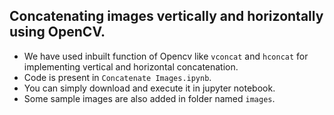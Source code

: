 ## Concatenating images vertically and horizontally using OpenCV.
* We have used inbuilt function of Opencv like `vconcat` and `hconcat` for implementing vertical and horizontal concatenation. 
* Code is present in `Concatenate Images.ipynb`. 
* You can simply download and execute it in jupyter notebook.
* Some sample images are also added in folder named `images`. 



